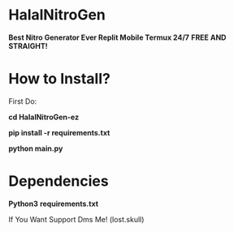 # HalalNitroGen
__Best Nitro Generator Ever Replit Mobile Termux 24/7__
__FREE AND STRAIGHT!__

# How to Install?

First Do:

**cd HalalNitroGen-ez**

**pip install -r requirements.txt**

**python main.py**


# Dependencies
**Python3**
**requirements.txt**

If You Want Support Dms Me! (lost.skull)
